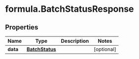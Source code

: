 # formula.BatchStatusResponse

## Properties

Name | Type | Description | Notes
------------ | ------------- | ------------- | -------------
**data** | [**BatchStatus**](BatchStatus.md) |  | [optional] 


